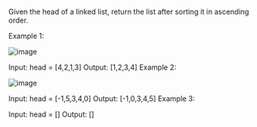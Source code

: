 Given the head of a linked list, return the list after sorting it in ascending order.

 

Example 1:

![image](https://github.com/Deep-De-coder/DAILY_CP/assets/61946392/a9ea29ce-9e62-400d-91b4-03a6c34eeb6c)

Input: head = [4,2,1,3]
Output: [1,2,3,4]
Example 2:

![image](https://github.com/Deep-De-coder/DAILY_CP/assets/61946392/b57261f5-a9fb-4f49-a8bd-d81f0d95a90f)

Input: head = [-1,5,3,4,0]
Output: [-1,0,3,4,5]
Example 3:

Input: head = []
Output: []
